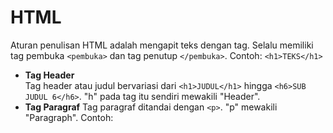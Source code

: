 # HTML
Aturan penulisan HTML adalah mengapit teks dengan tag. Selalu memiliki tag pembuka ```<pembuka>``` dan tag penutup ```</pembuka>```. Contoh: ```<h1>TEKS</h1>```
- **Tag Header**  
Tag header atau judul bervariasi dari ```<h1>JUDUL</h1>``` hingga ```<h6>SUB JUDUL 6</h6>```. "h" pada tag itu sendiri mewakili "Header".
- **Tag Paragraf**
Tag paragraf ditandai dengan ``<p>``. "p" mewakili "Paragraph". Contoh: 
